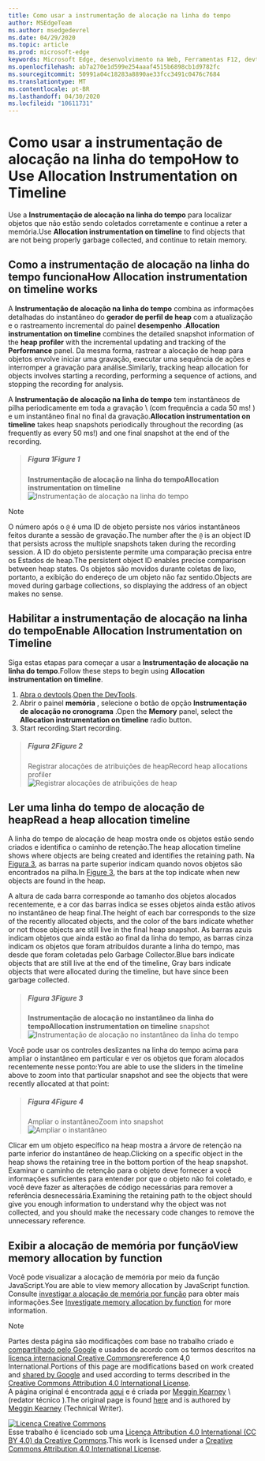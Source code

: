 ```yaml
---
title: Como usar a instrumentação de alocação na linha do tempo
author: MSEdgeTeam
ms.author: msedgedevrel
ms.date: 04/29/2020
ms.topic: article
ms.prod: microsoft-edge
keywords: Microsoft Edge, desenvolvimento na Web, Ferramentas F12, devtools
ms.openlocfilehash: ab7a270e1d599e254aaaf4515b6898cb1d9782fc
ms.sourcegitcommit: 50991a04c18283a8890ae33fcc3491c0476c7684
ms.translationtype: MT
ms.contentlocale: pt-BR
ms.lasthandoff: 04/30/2020
ms.locfileid: "10611731"
---
```

<!-- Copyright Meggin Kearney 

   Licensed under the Apache License, Version 2.0 (the "License");
   you may not use this file except in compliance with the License.
   You may obtain a copy of the License at

       https://www.apache.org/licenses/LICENSE-2.0

   Unless required by applicable law or agreed to in writing, software
   distributed under the License is distributed on an "AS IS" BASIS,
   WITHOUT WARRANTIES OR CONDITIONS OF ANY KIND, either express or implied.
   See the License for the specific language governing permissions and
   limitations under the License. -->





# <span data-ttu-id="177c2-103">Como usar a instrumentação de alocação na linha do tempo</span><span class="sxs-lookup"><span data-stu-id="177c2-103">How to Use Allocation Instrumentation on Timeline</span></span>  



<span data-ttu-id="177c2-104">Use a **Instrumentação de alocação na linha do tempo** para localizar objetos que não estão sendo coletados corretamente e continue a reter a memória.</span><span class="sxs-lookup"><span data-stu-id="177c2-104">Use **Allocation instrumentation on timeline** to find objects that are not being properly garbage collected, and continue to retain memory.</span></span>  

## <span data-ttu-id="177c2-105">Como a instrumentação de alocação na linha do tempo funciona</span><span class="sxs-lookup"><span data-stu-id="177c2-105">How Allocation instrumentation on timeline works</span></span>  

<span data-ttu-id="177c2-106">A **Instrumentação de alocação na linha do tempo** combina as informações detalhadas do instantâneo do **gerador de perfil de heap** com a atualização e o rastreamento incremental do painel **desempenho** .</span><span class="sxs-lookup"><span data-stu-id="177c2-106">**Allocation instrumentation on timeline** combines the detailed snapshot information of the **heap profiler** with the incremental updating and tracking of the **Performance** panel.</span></span>  <span data-ttu-id="177c2-107">Da mesma forma, rastrear a alocação de heap para objetos envolve iniciar uma gravação, executar uma sequência de ações e interromper a gravação para análise.</span><span class="sxs-lookup"><span data-stu-id="177c2-107">Similarly, tracking heap allocation for objects involves starting a recording, performing a sequence of actions, and stopping the recording for analysis.</span></span>  

<!--todo: add profile memory problems (heap profiler) section when available  -->  
<!--todo: add profile evaluate performance (Performance panel) section when available  -->  

<span data-ttu-id="177c2-108">A **Instrumentação de alocação na linha do tempo** tem instantâneos de pilha periodicamente em toda a gravação \ (com frequência a cada 50 ms! \) e um instantâneo final no final da gravação.</span><span class="sxs-lookup"><span data-stu-id="177c2-108">**Allocation instrumentation on timeline** takes heap snapshots periodically throughout the recording \(as frequently as every 50 ms!\) and one final snapshot at the end of the recording.</span></span>  

> ##### <span data-ttu-id="177c2-109">Figura 1</span><span class="sxs-lookup"><span data-stu-id="177c2-109">Figure 1</span></span>  
> **<span data-ttu-id="177c2-110">Instrumentação de alocação na linha do tempo</span><span class="sxs-lookup"><span data-stu-id="177c2-110">Allocation instrumentation on timeline</span></span>**  
> ![Instrumentação de alocação na linha do tempo][ImageObjectTracker]  

> [!NOTE]
> <span data-ttu-id="177c2-112">O número após o `@` é uma ID de objeto persiste nos vários instantâneos feitos durante a sessão de gravação.</span><span class="sxs-lookup"><span data-stu-id="177c2-112">The number after the `@` is an object ID that persists across the multiple snapshots taken during the recording session.</span></span>  <span data-ttu-id="177c2-113">A ID do objeto persistente permite uma comparação precisa entre os Estados de heap.</span><span class="sxs-lookup"><span data-stu-id="177c2-113">The persistent object ID enables precise comparison between heap states.</span></span>  <span data-ttu-id="177c2-114">Os objetos são movidos durante coletas de lixo, portanto, a exibição do endereço de um objeto não faz sentido.</span><span class="sxs-lookup"><span data-stu-id="177c2-114">Objects are moved during garbage collections, so displaying the address of an object makes no sense.</span></span>  

## <span data-ttu-id="177c2-115">Habilitar a instrumentação de alocação na linha do tempo</span><span class="sxs-lookup"><span data-stu-id="177c2-115">Enable Allocation Instrumentation on Timeline</span></span>  

<span data-ttu-id="177c2-116">Siga estas etapas para começar a usar a **Instrumentação de alocação na linha do tempo**.</span><span class="sxs-lookup"><span data-stu-id="177c2-116">Follow these steps to begin using **Allocation instrumentation on timeline**.</span></span>  

1.  <span data-ttu-id="177c2-117">[Abra o devtools][DevtoolsOpenIndex].</span><span class="sxs-lookup"><span data-stu-id="177c2-117">[Open the DevTools][DevtoolsOpenIndex].</span></span>  
1.  <span data-ttu-id="177c2-118">Abrir o painel **memória** , selecione o botão de opção **Instrumentação de alocação no cronograma** .</span><span class="sxs-lookup"><span data-stu-id="177c2-118">Open the **Memory** panel, select the **Allocation instrumentation on timeline** radio button.</span></span>  
1.  <span data-ttu-id="177c2-119">Start recording.</span><span class="sxs-lookup"><span data-stu-id="177c2-119">Start recording.</span></span>  

> ##### <span data-ttu-id="177c2-120">Figura 2</span><span class="sxs-lookup"><span data-stu-id="177c2-120">Figure 2</span></span>  
> <span data-ttu-id="177c2-121">Registrar alocações de atribuições de heap</span><span class="sxs-lookup"><span data-stu-id="177c2-121">Record heap allocations profiler</span></span>  
> ![Registrar alocações de atribuições de heap][ImageRecordHeap]  

## <span data-ttu-id="177c2-123">Ler uma linha do tempo de alocação de heap</span><span class="sxs-lookup"><span data-stu-id="177c2-123">Read a heap allocation timeline</span></span>  

<span data-ttu-id="177c2-124">A linha do tempo de alocação de heap mostra onde os objetos estão sendo criados e identifica o caminho de retenção.</span><span class="sxs-lookup"><span data-stu-id="177c2-124">The heap allocation timeline shows where objects are being created and identifies the retaining path.</span></span>  <span data-ttu-id="177c2-125">Na [Figura 3](#figure-3), as barras na parte superior indicam quando novos objetos são encontrados na pilha.</span><span class="sxs-lookup"><span data-stu-id="177c2-125">In [Figure 3](#figure-3), the bars at the top indicate when new objects are found in the heap.</span></span>  

<span data-ttu-id="177c2-126">A altura de cada barra corresponde ao tamanho dos objetos alocados recentemente, e a cor das barras indica se esses objetos ainda estão ativos no instantâneo de heap final.</span><span class="sxs-lookup"><span data-stu-id="177c2-126">The height of each bar corresponds to the size of the recently allocated objects, and the color of the bars indicate whether or not those objects are still live in the final heap snapshot.</span></span>  <span data-ttu-id="177c2-127">As barras azuis indicam objetos que ainda estão ao final da linha do tempo, as barras cinza indicam os objetos que foram atribuídos durante a linha do tempo, mas desde que foram coletadas pelo Garbage Collector.</span><span class="sxs-lookup"><span data-stu-id="177c2-127">Blue bars indicate objects that are still live at the end of the timeline, Gray bars indicate objects that were allocated during the timeline, but have since been garbage collected.</span></span>  

> ##### <span data-ttu-id="177c2-128">Figura 3</span><span class="sxs-lookup"><span data-stu-id="177c2-128">Figure 3</span></span>  
> <span data-ttu-id="177c2-129">**Instrumentação de alocação no instantâneo da linha do tempo**</span><span class="sxs-lookup"><span data-stu-id="177c2-129">**Allocation instrumentation on timeline** snapshot</span></span>  
> ![Instrumentação de alocação no instantâneo da linha do tempo][ImageCollected]  

<!--In [Figure 4](#figure-4), an action was performed 3 times.  The sample program caches five objects, so the last five blue bars are expected.  But the left-most blue bar indicates a potential problem.  -->  
<!--todo: redo figure 4 with multiple click actions  -->  

<span data-ttu-id="177c2-131">Você pode usar os controles deslizantes na linha do tempo acima para ampliar o instantâneo em particular e ver os objetos que foram alocados recentemente nesse ponto:</span><span class="sxs-lookup"><span data-stu-id="177c2-131">You are able to use the sliders in the timeline above to zoom into that particular snapshot and see the objects that were recently allocated at that point:</span></span>  

> ##### <span data-ttu-id="177c2-132">Figura 4</span><span class="sxs-lookup"><span data-stu-id="177c2-132">Figure 4</span></span>  
> <span data-ttu-id="177c2-133">Ampliar o instantâneo</span><span class="sxs-lookup"><span data-stu-id="177c2-133">Zoom into snapshot</span></span>  
> ![Ampliar o instantâneo][ImageSliders]  

<span data-ttu-id="177c2-135">Clicar em um objeto específico na heap mostra a árvore de retenção na parte inferior do instantâneo de heap.</span><span class="sxs-lookup"><span data-stu-id="177c2-135">Clicking on a specific object in the heap shows the retaining tree in the bottom portion of the heap snapshot.</span></span>  <span data-ttu-id="177c2-136">Examinar o caminho de retenção para o objeto deve fornecer a você informações suficientes para entender por que o objeto não foi coletado, e você deve fazer as alterações de código necessárias para remover a referência desnecessária.</span><span class="sxs-lookup"><span data-stu-id="177c2-136">Examining the retaining path to the object should give you enough information to understand why the object was not collected, and you should make the necessary code changes to remove the unnecessary reference.</span></span>  

## <span data-ttu-id="177c2-137">Exibir a alocação de memória por função</span><span class="sxs-lookup"><span data-stu-id="177c2-137">View memory allocation by function</span></span>   

<span data-ttu-id="177c2-138">Você pode visualizar a alocação de memória por meio da função JavaScript.</span><span class="sxs-lookup"><span data-stu-id="177c2-138">You are able to view memory allocation by JavaScript function.</span></span>  <span data-ttu-id="177c2-139">Consulte [investigar a alocação de memória por função][DevtoolsMemoryProblemsIndexInvestigateMemoryAllocationFunction] para obter mais informações.</span><span class="sxs-lookup"><span data-stu-id="177c2-139">See [Investigate memory allocation by function][DevtoolsMemoryProblemsIndexInvestigateMemoryAllocationFunction] for more information.</span></span>  

<!--## Feedback   -->  



<!-- image links -->  

[ImageObjectTracker]: /microsoft-edge/devtools-guide-chromium/media/memory-problems-memory-allocation-timeline-snapshot-highlighted.msft.png "Figura 1: Instrumentação de distribuição na linha do tempo"  
[ImageRecordHeap]: /microsoft-edge/devtools-guide-chromium/media/memory-problems-memory-allocation-instrumentation-on-timeline-selected.msft.png "Figura 2: registrar o gerador de perfil de alocações de heap"  
[ImageCollected]: /microsoft-edge/devtools-guide-chromium/media/memory-problems-memory-allocation-timelines-snapshot.msft.png "Figura 3: Instrumentação de alocação no instantâneo da linha do tempo"  
[ImageSliders]: /microsoft-edge/devtools-guide-chromium/media/memory-problems-memory-allocation-timeline-snapshot-highlighted-annotated.msft.png "Figura 4: ampliar o instantâneo"  

<!-- links -->  

[DevToolsOpenIndex]: /microsoft-edge/devtools-guide-chromium/open "Abrir o Microsoft Edge (Chromium) DevTools"
[DevtoolsMemoryProblemsIndexInvestigateMemoryAllocationFunction]: /microsoft-edge/devtools-guide-chromium/memory-problems/index#investigate-memory-allocation-by-function "Investigar a alocação de memória por função-corrigir problemas de memória"  

<!--[HeapProfiler]: ../profile/memory-problems/heap-snapshots ""  -->  
<!--[PerformancePanel]: ../profile/evaluate-performance/timeline-tool ""  -->  

[MicrosoftEdgeChannel]: https://www.microsoftedgeinsider.com/download "Baixar um canal do Microsoft Edge"  

> [!NOTE]
> <span data-ttu-id="177c2-147">Partes desta página são modificações com base no trabalho criado e [compartilhado pelo Google][GoogleSitePolicies] e usados de acordo com os termos descritos na [licença internacional Creative Commons][CCA4IL]rereference 4,0 International.</span><span class="sxs-lookup"><span data-stu-id="177c2-147">Portions of this page are modifications based on work created and [shared by Google][GoogleSitePolicies] and used according to terms described in the [Creative Commons Attribution 4.0 International License][CCA4IL].</span></span>  
> <span data-ttu-id="177c2-148">A página original é encontrada [aqui](https://developers.google.com/web/tools/chrome-devtools/memory-problems/allocation-profiler) e é criada por [Meggin Kearney][MegginKearney] \ (redator técnico \).</span><span class="sxs-lookup"><span data-stu-id="177c2-148">The original page is found [here](https://developers.google.com/web/tools/chrome-devtools/memory-problems/allocation-profiler) and is authored by [Meggin Kearney][MegginKearney] \(Technical Writer\).</span></span>  

[![Licença Creative Commons][CCby4Image]][CCA4IL]  
<span data-ttu-id="177c2-150">Esse trabalho é licenciado sob uma [Licença Attribution 4.0 International (CC BY 4.0) da Creative Commons][CCA4IL].</span><span class="sxs-lookup"><span data-stu-id="177c2-150">This work is licensed under a [Creative Commons Attribution 4.0 International License][CCA4IL].</span></span>  

[CCA4IL]: https://creativecommons.org/licenses/by/4.0  
[CCby4Image]: https://i.creativecommons.org/l/by/4.0/88x31.png  
[GoogleSitePolicies]: https://developers.google.com/terms/site-policies  
[KayceBasques]: https://developers.google.com/web/resources/contributors/kaycebasques  
[MegginKearney]: https://developers.google.com/web/resources/contributors/megginkearney  
